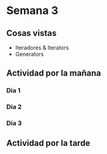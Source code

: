 # Semana 3
## Cosas vistas
<ul>
  <li>Iteradores & Iterators</li>
  <li>Generators</li>
 
</ul>

## Actividad por la mañana
  ### Dia 1
  <p></p>
  
  ### Dia 2
  
  <p></p>
  
  ### Dia 3
  
  <p></p>

  ## Actividad por la tarde
  <p></p>
  <p></p>
